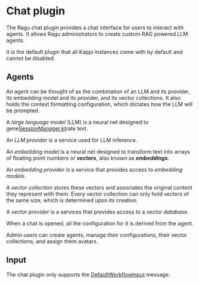 # Chat plugin

The Ragu chat plugin provides a chat interface for users to interact with agents.
It allows Ragu administrators to create custom RAG powered LLM agents.

It is the default plugin that all Kappi instances come with by default and cannot be disabled.

## Agents

An agent can be thought of as the combination of an LLM and its provider, its embedding model and its provider,
and its vector collections. It also holds the context formatting configuration, which dictates how the LLM
will be prompted.

A *large language model* (LLM) is a neural net designed to gene[SessionManager.kt](../src/main/kotlin/net/barrage/llmao/core/workflow/SessionManager.kt)rate text.

An *LLM provider* is a service used for LLM inference.

An *embedding model* is a neural net designed to transform text into arrays of floating point numbers or ***vectors***,
also known as ***embeddings***.

An *embedding provider* is a service that provides access to *embedding models*.

A *vector collection* stores these vectors and associates the original content they represent with them. Every vector
collection can only hold vectors of the same size, which is determined upon its creation.

A *vector provider* is a services that provides access to a *vector database*.

When a chat is opened, all the configuration for it is derived from the agent.

Admin users can create agents, manage their configurations, their vector collections, and assign them avatars.

## Input

The chat plugin only supports the [DefaultWorkflowInput](./MESSAGES.md#default-workflow-input) message.